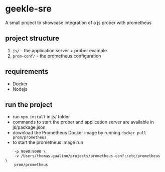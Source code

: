 # geekle-sre
A small project to showcase integration of a js prober with prometheus

## project structure
1) `js/` - the application server + prober example
2) `prom-conf/` - the prometheus configuration

## requirements
- Docker
- Nodejs

## run the project
- run `npm install` in js/ folder
- commands to start the prober and application server are available in js/package.json
- download the Prometheus Docker image by running `docker pull prom/prometheus`
- to start the prometheus image run 
```docker run \
    -p 9090:9090 \
    -v /Users/thomas.gualino/projects/prometheus-conf:/etc/prometheus \
    prom/prometheus
```
